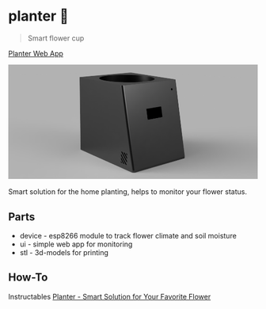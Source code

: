 # planter 🌼

> Smart flower cup

[Planter Web App](https://planter-7c69c.web.app)

![planter](assets/planter-smart-pot.PNG)

Smart solution for the home planting, helps to monitor your flower status.

## Parts

+ device - esp8266 module to track flower climate and soil moisture
+ ui - simple web app for monitoring
+ stl - 3d-models for printing

## How-To
Instructables [Planter - Smart Solution for Your Favorite Flower](https://www.instructables.com/id/Planter-Smart-Solution-for-Your-Favorite-Flower/)
